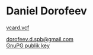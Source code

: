 # Daniel Dorofeev  
[vcard.vcf](dorofeevdspb.vcf)


dorofeev.d.spb@gmail.com  
[GnuPG publik key](dorofeevdspb.publik.key) 

